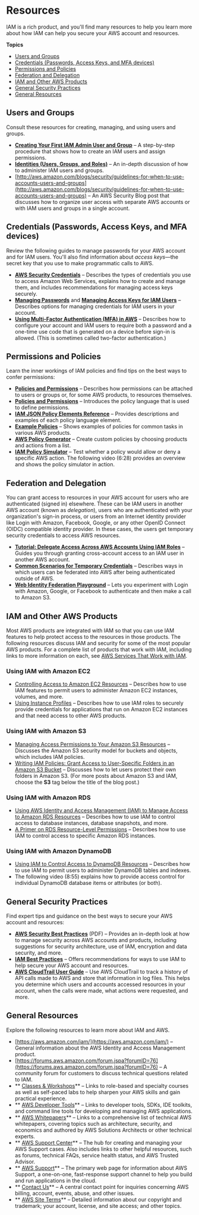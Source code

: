 # Resources<a name="resources"></a>

IAM is a rich product, and you'll find many resources to help you learn more about how IAM can help you secure your AWS account and resources\. 

**Topics**
+ [Users and Groups](#resources-users-and-groups)
+ [Credentials \(Passwords, Access Keys, and MFA devices\)](#resources-credentials)
+ [Permissions and Policies](#resources-permissions-and-policies)
+ [Federation and Delegation](#resources-federation-and-delegation)
+ [IAM and Other AWS Products](#resources-iam-and-other-services)
+ [General Security Practices](#resources-general-security)
+ [General Resources](#resources-general)

## Users and Groups<a name="resources-users-and-groups"></a>

Consult these resources for creating, managing, and using users and groups\.
+ **[Creating Your First IAM Admin User and Group](getting-started_create-admin-group.md)** – A step\-by\-step procedure that shows how to create an IAM users and assign permissions\.
+ **[Identities \(Users, Groups, and Roles\)](id.md)** – An in\-depth discussion of how to administer IAM users and groups\.
+  [http://aws.amazon.com/blogs/security/guidelines-for-when-to-use-accounts-users-and-groups](http://aws.amazon.com/blogs/security/guidelines-for-when-to-use-accounts-users-and-groups) – An AWS Security Blog post that discusses how to organize user access with separate AWS accounts or with IAM users and groups in a single account\.

## Credentials \(Passwords, Access Keys, and MFA devices\)<a name="resources-credentials"></a>

Review the following guides to manage passwords for your AWS account and for IAM users\. You'll also find information about *access keys*—the secret key that you use to make programmatic calls to AWS\.
+ **[AWS Security Credentials](http://docs.aws.amazon.com/general/latest/gr/aws-security-credentials.html)** – Describes the types of credentials you use to access Amazon Web Services, explains how to create and manage them, and includes recommendations for managing access keys securely\.
+ **[Managing Passwords](id_credentials_passwords.md)** and **[Managing Access Keys for IAM Users](id_credentials_access-keys.md)** – Describes options for managing credentials for IAM users in your account\.
+  **[Using Multi\-Factor Authentication \(MFA\) in AWS](id_credentials_mfa.md)** – Describes how to configure your account and IAM users to require both a password and a one\-time use code that is generated on a device before sign\-in is allowed\. \(This is sometimes called two\-factor authentication\.\)

## Permissions and Policies<a name="resources-permissions-and-policies"></a>

Learn the inner workings of IAM policies and find tips on the best ways to confer permissions:
+ **[Policies and Permissions](access_policies.md)** – Describes how permissions can be attached to users or groups or, for some AWS products, to resources themselves\.
+ **[Policies and Permissions](access_policies.md)** – Introduces the policy language that is used to define permissions\.
+  **[IAM JSON Policy Elements Reference](reference_policies_elements.md)** – Provides descriptions and examples of each policy language element\.
+  **[Example Policies](access_policies_examples.md)** – Shows examples of policies for common tasks in various AWS products\.
+ **[AWS Policy Generator](https://awspolicygen.s3.amazonaws.com/policygen.html)** – Create custom policies by choosing products and actions from a list\.
+  **[IAM Policy Simulator](https://policysim.aws.amazon.com/)** – Test whether a policy would allow or deny a specific AWS action\. The following video \(6:28\) provides an overview and shows the policy simulator in action\.

## Federation and Delegation<a name="resources-federation-and-delegation"></a>

You can grant access to resources in your AWS account for users who are authenticated \(signed in\) elsewhere\. These can be IAM users in another AWS account \(known as *delegation*\), users who are authenticated with your organization's sign\-in process, or users from an Internet identity provider like Login with Amazon, Facebook, Google, or any other OpenID Connect \(OIDC\) compatible identity provider\. In these cases, the users get temporary security credentials to access AWS resources\. 
+  **[Tutorial: Delegate Access Across AWS Accounts Using IAM Roles](tutorial_cross-account-with-roles.md)** – Guides you through granting cross\-account access to an IAM user in another AWS account\. 
+ **[Common Scenarios for Temporary Credentials](id_credentials_temp.md#sts-introduction)** – Describes ways in which users can be federated into AWS after being authenticated outside of AWS\. 
+ **[Web Identity Federation Playground](https://web-identity-federation-playground.s3.amazonaws.com/index.html)** – Lets you experiment with Login with Amazon, Google, or Facebook to authenticate and then make a call to Amazon S3\. 

## IAM and Other AWS Products<a name="resources-iam-and-other-services"></a>

Most AWS products are integrated with IAM so that you can use IAM features to help protect access to the resources in those products\. The following resources discuss IAM and security for some of the most popular AWS products\. For a complete list of products that work with IAM, including links to more information on each, see [AWS Services That Work with IAM](reference_aws-services-that-work-with-iam.md)\. 

### Using IAM with Amazon EC2<a name="resources-iam-and-ec2"></a>
+ [Controlling Access to Amazon EC2 Resources](http://docs.aws.amazon.com/AWSEC2/latest/UserGuide/UsingIAM.html) – Describes how to use IAM features to permit users to administer Amazon EC2 instances, volumes, and more\.
+  [Using Instance Profiles](id_roles_use_switch-role-ec2_instance-profiles.md) – Describes how to use IAM roles to securely provide credentials for applications that run on Amazon EC2 instances and that need access to other AWS products\. 

### Using IAM with Amazon S3<a name="resources-iam-and-s3"></a>
+ [Managing Access Permissions to Your Amazon S3 Resources](http://docs.aws.amazon.com/AmazonS3/latest/dev/s3-access-control.html) – Discusses the Amazon S3 security model for buckets and objects, which includes IAM policies\.
+ [ Writing IAM Policies: Grant Access to User\-Specific Folders in an Amazon S3 Bucket](http://aws.amazon.com/blogs/security/writing-iam-policies-grant-access-to-user-specific-folders-in-an-amazon-s3-bucket) – Discusses how to let users protect their own folders in Amazon S3\. \(For more posts about Amazon S3 and IAM, choose the **S3** tag below the title of the blog post\.\) 

### Using IAM with Amazon RDS<a name="resources-iam-and-rds"></a>
+ [Using AWS Identity and Access Management \(IAM\) to Manage Access to Amazon RDS Resources](http://docs.aws.amazon.com/AmazonRDS/latest/UserGuide/UsingWithRDS.IAM.html) – Describes how to use IAM to control access to database instances, database snapshots, and more\. 
+ [A Primer on RDS Resource\-Level Permissions](http://aws.amazon.com/blogs/security/a-primer-on-rds-resource-level-permissions) – Describes how to use IAM to control access to specific Amazon RDS instances\. 

### Using IAM with Amazon DynamoDB<a name="resources-iam-and-ddb"></a>
+ [Using IAM to Control Access to DynamoDB Resources](http://docs.aws.amazon.com/amazondynamodb/latest/developerguide/UsingIAMWithDDB.html) – Describes how to use IAM to permit users to administer DynamoDB tables and indexes\. 
+ The following video \(8:55\) explains how to provide access control for individual DynamoDB database items or attributes \(or both\)\. 

## General Security Practices<a name="resources-general-security"></a>

Find expert tips and guidance on the best ways to secure your AWS account and resources:
+ **[AWS Security Best Practices](https://d0.awsstatic.com/whitepapers/Security/AWS_Security_Best_Practices.pdf)** \(PDF\) – Provides an in\-depth look at how to manage security across AWS accounts and products, including suggestions for security architecture, use of IAM, encryption and data security, and more\. 
+ **[IAM Best Practices](best-practices.md)** – Offers recommendations for ways to use IAM to help secure your AWS account and resources\. 
+ **[AWS CloudTrail User Guide](http://docs.aws.amazon.com/awscloudtrail/latest/userguide/)** – Use AWS CloudTrail to track a history of API calls made to AWS and store that information in log files\. This helps you determine which users and accounts accessed resources in your account, when the calls were made, what actions were requested, and more\. 

## General Resources<a name="resources-general"></a>

Explore the following resources to learn more about IAM and AWS\. 
+ [https://aws.amazon.com/iam/](https://aws.amazon.com/iam/) – General information about the AWS Identity and Access Management product\.
+ [https://forums.aws.amazon.com/forum.jspa?forumID=76](https://forums.aws.amazon.com/forum.jspa?forumID=76) – A community forum for customers to discuss technical questions related to IAM\. 
+ ** [Classes & Workshops](https://aws.amazon.com/training/course-descriptions/)** – Links to role\-based and specialty courses as well as self\-paced labs to help sharpen your AWS skills and gain practical experience\.
+ ** [AWS Developer Tools](https://aws.amazon.com/tools/)** – Links to developer tools, SDKs, IDE toolkits, and command line tools for developing and managing AWS applications\.
+ ** [AWS Whitepapers](https://aws.amazon.com/whitepapers/)** – Links to a comprehensive list of technical AWS whitepapers, covering topics such as architecture, security, and economics and authored by AWS Solutions Architects or other technical experts\.
+ ** [AWS Support Center](https://console.aws.amazon.com/support/home#/)** – The hub for creating and managing your AWS Support cases\. Also includes links to other helpful resources, such as forums, technical FAQs, service health status, and AWS Trusted Advisor\.
+ ** [AWS Support](https://aws.amazon.com/premiumsupport/)** – The primary web page for information about AWS Support, a one\-on\-one, fast\-response support channel to help you build and run applications in the cloud\.
+ ** [Contact Us](https://aws.amazon.com/contact-us/)** – A central contact point for inquiries concerning AWS billing, account, events, abuse, and other issues\. 
+ ** [AWS Site Terms](https://aws.amazon.com/terms/)** – Detailed information about our copyright and trademark; your account, license, and site access; and other topics\.